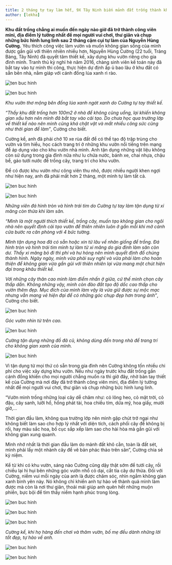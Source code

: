 ```yaml
---
title: 2 tháng tự tay làm hết, 9X Tây Ninh biến mảnh đất trống thành khu vườn đẹp như công viên
author: [lekha]
---
```

**Khu đất trống chẳng ai muốn đến ngày nào giờ đã trở thành công viên mini, địa điểm lý tưởng nhất để mọi người vui chơi, thư giãn và chụp những bức hình lung linh sau 2 tháng cặm cụi tự làm của Nguyễn Hùng Cường.**
Yêu thích công việc làm vườn và muốn không gian sống của mình được gần gũi với thiên nhiên nhiều hơn, Nguyễn Hùng Cường (22 tuổi, Trảng Bàng, Tây Ninh) đã quyết tâm thiết kế, xây dựng khu vườn riêng cho gia đình mình. Tranh thủ kỳ nghỉ hè năm 2016, chàng sinh viên kế toán này đã bắt tay vào tự mình thi công, thực hiện dự định ấp ủ bao lâu ở khu đất có sẵn bên nhà, nằm giáp với cánh đồng lúa xanh rì rào.

![ten buc hinh](https://eva-img.24hstatic.com/upload/4-2017/images/2017-11-30/chang-trai-9x-tay-ninh-bien-manh-dat-trong-hoac-thanh-khu-vuon-ngap-tran-yeu-thuong-img20171115161301-1512030870-306-width600height450.jpg "ten buc hinh")


![ten buc hinh](https://eva-img.24hstatic.com/upload/4-2017/images/2017-12-01/chang-trai-9x-tay-ninh-bien-manh-dat-trong-hoac-thanh-khu-vuon-ngap-tran-yeu-thuong-anh--1--1512110631-25-width600height800.jpg "ten buc hinh")

*Khu vườn thơ mộng bên đồng lúa xanh ngát xanh do Cường tự tay thiết kế.*

*“Thấy khu đất trống hơn 100m2 ở nhà để không cũng uổng, lại khiến không gian xấu hơn nên mình đã bắt tay vào cải tạo. Do chưa học qua trường lớp về thiết kế nào nên mình cũng khá chật vật và mất nhiều công sức cũng như thời gian để làm”*, Cường cho biết.

Cường kể, anh đã phải chở 10 xe rùa đất để có thể tạo độ trập trùng cho vườn và tìm hiểu, học cách trang trí ở những khu vườn nổi tiếng trên mạng để áp dụng vào cho khu vườn nhà mình. Anh tận dụng những vật liệu không còn sử dụng trong gia đình nữa như lu chứa nước, bánh xe, chai nhựa, chậu bể, gáo tưới nước để trồng cây, trang trí cho khu vườn.

Để có được khu vườn như công viên thu nhỏ, được nhiều người khen ngợi như hiện nay, anh đã phải mất hơn 2 tháng, một mình tự làm tất cả.

![ten buc hinh](https://eva-img.24hstatic.com/upload/4-2017/images/2017-11-30/chang-trai-9x-tay-ninh-bien-manh-dat-trong-hoac-thanh-khu-vuon-ngap-tran-yeu-thuong-img20171115161412-1512030870-923-width600height450.jpg "ten buc hinh")


![ten buc hinh](https://eva-img.24hstatic.com/upload/4-2017/images/2017-11-30/chang-trai-9x-tay-ninh-bien-manh-dat-trong-hoac-thanh-khu-vuon-ngap-tran-yeu-thuong-img20171115162503-1512030870-464-width600height800.jpg "ten buc hinh")

*Những viên đá hình tròn và hình trái tim do Cường tự tay làm tận dụng từ xi măng còn thừa khi làm sân.*

*“Mình là một người thích thiết kế, trồng cây, muốn tạo không gian cho ngôi nhà nên quyết định cải tạo vườn để thiên nhiên luôn ở gần mỗi khi mở cánh cửa bước ra căn phòng với 4 bức tường.*


*Mình tận dụng hoa đã có sẵn hoặc xin từ lâu về nhân giống để trồng. Đá hình tròn và hình trái tim mình tự làm từ xi măng do gia đình làm sân còn dư. Thấy xi măng bỏ đi thì phí và hư hỏng nên mình quyết định đổ chúng thành hình. Ngày ngày, mình vừa phải suy nghĩ và vừa phải làm cho hoàn thiện để không gian vừa gần gũi với thiên nhiên lại vừa mang một chút hiện đại trong khâu thiết kế.*

*Với những cây thân cao mình làm điểm nhấn ở giữa, cứ thế mình chọn cây thấp dần. Không những vậy, mình còn đào đất tạo độ dốc cao thấp cho vườn thêm đẹp. Mục đích của mình làm vậy là vừa giữ được sự mộc mạc nhưng vẫn mang vẻ hiện đại để có những góc chụp đẹp hơn trong ảnh”*, Cường cho biết.  

![ten buc hinh](https://eva-img.24hstatic.com/upload/4-2017/images/2017-11-30/chang-trai-9x-tay-ninh-bien-manh-dat-trong-hoac-thanh-khu-vuon-ngap-tran-yeu-thuong-img20171115163428-1512030870-26-width600height450.jpg "ten buc hinh")

*Góc vườn nhìn từ trên cao.*

![ten buc hinh](https://eva-img.24hstatic.com/upload/4-2017/images/2017-11-30/chang-trai-9x-tay-ninh-bien-manh-dat-trong-hoac-thanh-khu-vuon-ngap-tran-yeu-thuong-img20171018110640-1512030870-31-width600height450.jpg "ten buc hinh")

*Cường tận dụng những đồ đã cũ, không dùng đến trong nhà để trang trí cho không gian xanh của mình.*

![ten buc hinh](https://eva-img.24hstatic.com/upload/4-2017/images/2017-11-30/chang-trai-9x-tay-ninh-bien-manh-dat-trong-hoac-thanh-khu-vuon-ngap-tran-yeu-thuong-img20171018110133-1512030870-456-width600height450.jpg "ten buc hinh")

Vì tận dụng từ mọi thứ có sẵn trong gia đình nên Cường không tốn nhiều chi phí cho việc xây dựng khu vườn. Nếu như ngày trước khu đất trống gần cánh đồng khiến cho mọi người chẳng muốn ra thì giờ đây, nhờ bàn tay thiết kế của Cường mà nơi đây đã trở thành công viên mini, địa điểm lý tưởng nhất để mọi người vui chơi, thư giãn và chụp những bức hình lung linh.

“Vườn mình trồng những loại cây dễ chăm như: cỏ lông heo, cỏ mặt trời, cỏ đậu, cây sanh, lưỡi hổ, hồng phát tài, hoa chiều tím, dứa mỹ, hoa giấy, mười giờ,…

Thời gian đầu làm, không qua trường lớp nên mình gặp chút trở ngại như không biết làm sao cho hợp lý nhất với diện tích, cách phối cây để không bị rối, hay màu sắc hoa, bố cục sắp xếp làm sao cho hài hòa mà gần gũi với không gian xung quanh.

Mình nhớ nhất là thời gian đầu làm do mảnh đất khô cằn, toàn là đất sét, mình phải lấy một nhành cây để vẽ bản phác thảo trên sân”, Cường chia sẻ kỷ niệm.

Kể từ khi có khu vườn, sáng nào Cường cũng dậy thật sớm để tưới cây, rồi chiều lại hì hụi bên những góc vườn nhổ cỏ dại, cắt tỉa cây dư thừa. Đối với Cường, niềm vui mỗi ngày của anh là được chăm sóc, nhìn ngắm không gian xanh bình yên này. Nó không chỉ khiến anh tự hào về thành quả mình làm được mà còn là nơi thư giãn, thoải mái giúp anh quên hết những muộn phiền, bực bội để tìm thấy niềm hạnh phúc trong lòng.

![ten buc hinh](https://eva-img.24hstatic.com/upload/4-2017/images/2017-11-30/chang-trai-9x-tay-ninh-bien-manh-dat-trong-hoac-thanh-khu-vuon-ngap-tran-yeu-thuong-dscf8618-1512030870-339-width600height800.jpg "ten buc hinh")


![ten buc hinh](https://eva-img.24hstatic.com/upload/4-2017/images/2017-11-30/chang-trai-9x-tay-ninh-bien-manh-dat-trong-hoac-thanh-khu-vuon-ngap-tran-yeu-thuong-img20171018104517-1512030870-651-width600height450.jpg "ten buc hinh")


![ten buc hinh](https://eva-img.24hstatic.com/upload/4-2017/images/2017-11-30/chang-trai-9x-tay-ninh-bien-manh-dat-trong-hoac-thanh-khu-vuon-ngap-tran-yeu-thuong-img20171018105256-1512030870-816-width600height450.jpg "ten buc hinh")

*Cường kể, khi họ hàng đến chơi và thăm vườn, bố mẹ đều dành những lời tốt đẹp, tự hào về anh.*

![ten buc hinh](https://eva-img.24hstatic.com/upload/4-2017/images/2017-12-01/chang-trai-9x-tay-ninh-bien-manh-dat-trong-hoac-thanh-khu-vuon-ngap-tran-yeu-thuong-img20171109152353-1512111704-834-width600height800.jpg "ten buc hinh")

![ten buc hinh](https://eva-img.24hstatic.com/upload/4-2017/images/2017-12-01/chang-trai-9x-tay-ninh-bien-manh-dat-trong-hoac-thanh-khu-vuon-ngap-tran-yeu-thuong-anh--2--1512110631-197-width600height800.jpg "ten buc hinh")


